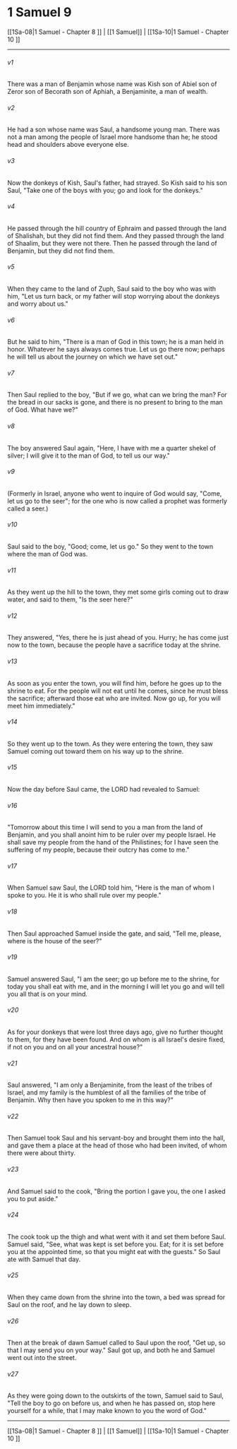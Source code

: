 # 1 Samuel 9

[[1Sa-08|1 Samuel - Chapter 8 ]] | [[1 Samuel]] | [[1Sa-10|1 Samuel - Chapter 10 ]]
***

###### v1
There was a man of Benjamin whose name was Kish son of Abiel son of Zeror son of Becorath son of Aphiah, a Benjaminite, a man of wealth.
###### v2
He had a son whose name was Saul, a handsome young man. There was not a man among the people of Israel more handsome than he; he stood head and shoulders above everyone else.
###### v3
Now the donkeys of Kish, Saul's father, had strayed. So Kish said to his son Saul, "Take one of the boys with you; go and look for the donkeys."
###### v4
He passed through the hill country of Ephraim and passed through the land of Shalishah, but they did not find them. And they passed through the land of Shaalim, but they were not there. Then he passed through the land of Benjamin, but they did not find them.
###### v5
When they came to the land of Zuph, Saul said to the boy who was with him, "Let us turn back, or my father will stop worrying about the donkeys and worry about us."
###### v6
But he said to him, "There is a man of God in this town; he is a man held in honor. Whatever he says always comes true. Let us go there now; perhaps he will tell us about the journey on which we have set out."
###### v7
Then Saul replied to the boy, "But if we go, what can we bring the man? For the bread in our sacks is gone, and there is no present to bring to the man of God. What have we?"
###### v8
The boy answered Saul again, "Here, I have with me a quarter shekel of silver; I will give it to the man of God, to tell us our way."
###### v9
(Formerly in Israel, anyone who went to inquire of God would say, "Come, let us go to the seer"; for the one who is now called a prophet was formerly called a seer.)
###### v10
Saul said to the boy, "Good; come, let us go." So they went to the town where the man of God was.
###### v11
As they went up the hill to the town, they met some girls coming out to draw water, and said to them, "Is the seer here?"
###### v12
They answered, "Yes, there he is just ahead of you. Hurry; he has come just now to the town, because the people have a sacrifice today at the shrine.
###### v13
As soon as you enter the town, you will find him, before he goes up to the shrine to eat. For the people will not eat until he comes, since he must bless the sacrifice; afterward those eat who are invited. Now go up, for you will meet him immediately."
###### v14
So they went up to the town. As they were entering the town, they saw Samuel coming out toward them on his way up to the shrine.
###### v15
Now the day before Saul came, the LORD had revealed to Samuel:
###### v16
"Tomorrow about this time I will send to you a man from the land of Benjamin, and you shall anoint him to be ruler over my people Israel. He shall save my people from the hand of the Philistines; for I have seen the suffering of my people, because their outcry has come to me."
###### v17
When Samuel saw Saul, the LORD told him, "Here is the man of whom I spoke to you. He it is who shall rule over my people."
###### v18
Then Saul approached Samuel inside the gate, and said, "Tell me, please, where is the house of the seer?"
###### v19
Samuel answered Saul, "I am the seer; go up before me to the shrine, for today you shall eat with me, and in the morning I will let you go and will tell you all that is on your mind.
###### v20
As for your donkeys that were lost three days ago, give no further thought to them, for they have been found. And on whom is all Israel's desire fixed, if not on you and on all your ancestral house?"
###### v21
Saul answered, "I am only a Benjaminite, from the least of the tribes of Israel, and my family is the humblest of all the families of the tribe of Benjamin. Why then have you spoken to me in this way?"
###### v22
Then Samuel took Saul and his servant-boy and brought them into the hall, and gave them a place at the head of those who had been invited, of whom there were about thirty.
###### v23
And Samuel said to the cook, "Bring the portion I gave you, the one I asked you to put aside."
###### v24
The cook took up the thigh and what went with it and set them before Saul. Samuel said, "See, what was kept is set before you. Eat; for it is set before you at the appointed time, so that you might eat with the guests." So Saul ate with Samuel that day.
###### v25
When they came down from the shrine into the town, a bed was spread for Saul on the roof, and he lay down to sleep.
###### v26
Then at the break of dawn Samuel called to Saul upon the roof, "Get up, so that I may send you on your way." Saul got up, and both he and Samuel went out into the street.
###### v27
As they were going down to the outskirts of the town, Samuel said to Saul, "Tell the boy to go on before us, and when he has passed on, stop here yourself for a while, that I may make known to you the word of God."

***

[[1Sa-08|1 Samuel - Chapter 8 ]] | [[1 Samuel]] | [[1Sa-10|1 Samuel - Chapter 10 ]]
